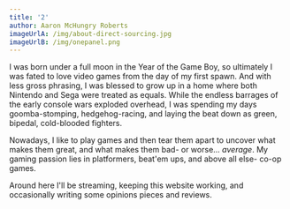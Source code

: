 ```yaml
---
title: '2'
author: Aaron McHungry Roberts
imageUrlA: /img/about-direct-sourcing.jpg
imageUrlB: /img/onepanel.png
---
```

I was born under a full moon in the Year of the Game Boy, so ultimately I was fated to love video games from the day of my first spawn. And with less gross phrasing, I was blessed to grow up in a home where both Nintendo and Sega were treated as equals. While the endless barrages of the early console wars exploded overhead, I was spending my days goomba-stomping, hedgehog-racing, and laying the beat down as green, bipedal, cold-blooded fighters.

Nowadays, I like to play games and then tear them apart to uncover what makes them great, and what makes them bad- or worse... _average_. My gaming passion lies in platformers, beat'em ups, and above all else- co-op games.

Around here I'll be streaming, keeping this website working, and occasionally writing some opinions pieces and reviews.
